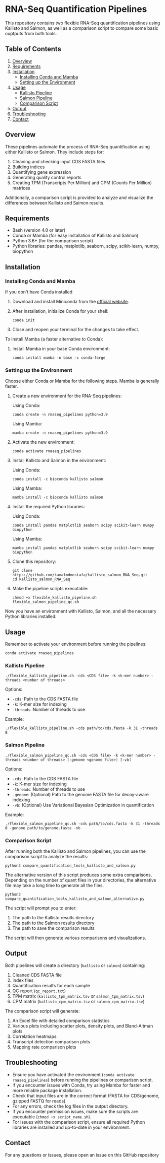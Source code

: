 # RNA-Seq Quantification Pipelines

This repository contains two flexible RNA-Seq quantification pipelines using Kallisto and Salmon, as well as a comparison script to compare some basic ouptputs from both tools.

## Table of Contents

1. [Overview](#overview)
2. [Requirements](#requirements)
3. [Installation](#installation)
   - [Installing Conda and Mamba](#installing-conda-and-mamba)
   - [Setting up the Environment](#setting-up-the-environment)
4. [Usage](#usage)
   - [Kallisto Pipeline](#kallisto-pipeline)
   - [Salmon Pipeline](#salmon-pipeline)
   - [Comparison Script](#comparison-script)
5. [Output](#output)
6. [Troubleshooting](#troubleshooting)
7. [Contact](#contact)

## Overview

These pipelines automate the process of RNA-Seq quantification using either Kallisto or Salmon. They include steps for:

1. Cleaning and checking input CDS FASTA files
2. Building indices
3. Quantifying gene expression
4. Generating quality control reports
5. Creating TPM (Transcripts Per Million) and CPM (Counts Per Million) matrices

Additionally, a comparison script is provided to analyze and visualize the differences between Kallisto and Salmon results.

## Requirements

- Bash (version 4.0 or later)
- Conda or Mamba (for easy installation of Kallisto and Salmon)
- Python 3.6+ (for the comparison script)
- Python libraries: pandas, matplotlib, seaborn, scipy, scikit-learn, numpy, biopython

## Installation

### Installing Conda and Mamba

If you don't have Conda installed:

1. Download and install Miniconda from the [official website](https://docs.conda.io/en/latest/miniconda.html).

2. After installation, initialize Conda for your shell:
   ```
   conda init
   ```

3. Close and reopen your terminal for the changes to take effect.

To install Mamba (a faster alternative to Conda):

1. Install Mamba in your base Conda environment:
   ```
   conda install mamba -n base -c conda-forge
   ```

### Setting up the Environment

Choose either Conda or Mamba for the following steps. Mamba is generally faster.

1. Create a new environment for the RNA-Seq pipelines:

   Using Conda:
   ```
   conda create -n rnaseq_pipelines python=3.9
   ```

   Using Mamba:
   ```
   mamba create -n rnaseq_pipelines python=3.9
   ```

2. Activate the new environment:
   ```
   conda activate rnaseq_pipelines
   ```

3. Install Kallisto and Salmon in the environment:

   Using Conda:
   ```
   conda install -c bioconda kallisto salmon
   ```

   Using Mamba:
   ```
   mamba install -c bioconda kallisto salmon
   ```

4. Install the required Python libraries:

   Using Conda:
   ```
   conda install pandas matplotlib seaborn scipy scikit-learn numpy biopython
   ```

   Using Mamba:
   ```
   mamba install pandas matplotlib seaborn scipy scikit-learn numpy biopython
   ```

5. Clone this repository:
   ```
   git clone https://github.com/kamalmdmostafa/kallisto_salmon_RNA_Seq.git
   cd kallisto_salmon_RNA_Seq
   ```

6. Make the pipeline scripts executable:
   ```
   chmod +x flexible_kallisto_pipeline.sh flexible_salmon_pipeline_qc.sh
   ```

Now you have an environment with Kallisto, Salmon, and all the necessary Python libraries installed.

## Usage

Remember to activate your environment before running the pipelines:

```
conda activate rnaseq_pipelines
```

### Kallisto Pipeline

```
./flexible_kallisto_pipeline.sh -cds <CDS file> -k <k-mer number> -threads <number of threads>
```

Options:
- `-cds`: Path to the CDS FASTA file
- `-k`: K-mer size for indexing
- `-threads`: Number of threads to use

Example:
```
./flexible_kallisto_pipeline.sh -cds path/to/cds.fasta -k 31 -threads 8
```

### Salmon Pipeline

```
./flexible_salmon_pipeline_qc.sh -cds <CDS file> -k <k-mer number> -threads <number of threads> [-genome <genome file>] [-vb]
```

Options:
- `-cds`: Path to the CDS FASTA file
- `-k`: K-mer size for indexing
- `-threads`: Number of threads to use
- `-genome`: (Optional) Path to the genome FASTA file for decoy-aware indexing
- `-vb`: (Optional) Use Variational Bayesian Optimization in quantification

Example:
```
./flexible_salmon_pipeline_qc.sh -cds path/to/cds.fasta -k 31 -threads 8 -genome path/to/genome.fasta -vb
```

### Comparison Script

After running both the Kallisto and Salmon pipelines, you can use the comparison script to analyze the results:

```
python3 compare_quantification_tools_kallisto_and_salmon.py
```
The alternative version of this script produces some extra comparisons. Depending on the number of quant files in your directories, the alternative file may take a long time to generate all the files.

```
python3 compare_quantification_tools_kallisto_and_salmon_alternative.py
```
The script will prompt you to enter:
1. The path to the Kallisto results directory
2. The path to the Salmon results directory
3. The path to save the comparison results

The script will then generate various comparisons and visualizations.

## Output

Both pipelines will create a directory (`kallisto` or `salmon`) containing:

1. Cleaned CDS FASTA file
2. Index files
3. Quantification results for each sample
4. QC report (`qc_report.txt`)
5. TPM matrix (`kallisto_tpm_matrix.tsv` or `salmon_tpm_matrix.tsv`)
6. CPM matrix (`kallisto_cpm_matrix.tsv` or `salmon_cpm_matrix.tsv`)

The comparison script will generate:

1. An Excel file with detailed comparison statistics
2. Various plots including scatter plots, density plots, and Bland-Altman plots
3. Correlation heatmaps
4. Transcript detection comparison plots
5. Mapping rate comparison plots

## Troubleshooting

- Ensure you have activated the environment (`conda activate rnaseq_pipelines`) before running the pipelines or comparison script.
- If you encounter issues with Conda, try using Mamba for faster and more reliable package installation.
- Check that input files are in the correct format (FASTA for CDS/genome, gzipped FASTQ for reads).
- For any errors, check the log files in the output directory.
- If you encounter permission issues, make sure the scripts are executable (`chmod +x script_name.sh`).
- For issues with the comparison script, ensure all required Python libraries are installed and up-to-date in your environment.

## Contact

For any questions or issues, please open an issue on this GitHub repository
